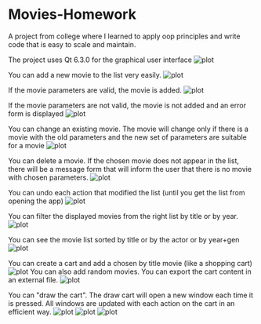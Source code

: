 # Movies-Homework

A project from college where I learned to apply oop principles and write code that is easy to scale and maintain. 

The project uses Qt 6.3.0 for the graphical user interface
![plot](./screenshots/admin_page.png)


You can add a new movie to the list very easily.
![plot](./screenshots/add_movie.png)

If the movie parameters are valid, the movie is added.
![plot](./screenshots/movie_successfully_added.png)

If the movie parameters are not valid, the movie is not added and an error form is displayed
![plot](./screenshots/invalid_movie_error.png)

You can change an existing movie. The movie will change only if there is a movie with the old parameters and the new set of parameters are suitable for a movie
![plot](./screenshots/change_movie_tab.png)

You can delete a movie. If the chosen movie does not appear in the list, there will be a message form that will inform the user that there is no movie with chosen parameters.
![plot](./screenshots/delete_movie_tab.png)

You can undo each action that modified the list (until you get the list from opening the app)
![plot](./screenshots/undo.png) 

You can filter the displayed movies from the right list by title or by year.
![plot](./screenshots/filter_movies.png)

You can see the movie list sorted by title or by the actor or by year+gen
![plot](./screenshots/sort_movies.png)

You can create a cart and add a chosen by title movie (like a shopping cart)
![plot](./screenshots/add_movie_in_cart.png)
You can also add random movies. You can export the cart content in an external file.
![plot](./screenshots/add_random_number_of_movies_in_cart.png)

You can "draw the cart". The draw cart will open a new window each time it is pressed. 
All windows are updated with each action on the cart in an efficient way.
![plot](./screenshots/draw_cart.png)
![plot](./screenshots/every_number_of_draw.png)
![plot](./screenshots/every_cart_tab_updated.png)
